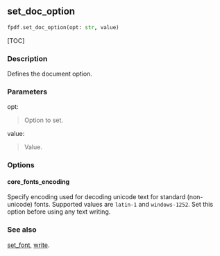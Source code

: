 ## set_doc_option ##

```python
fpdf.set_doc_option(opt: str, value)
```
[TOC]

### Description ###

Defines the document option.

### Parameters ###

opt:
> Option to set.

value:
> Value.

### Options ###

#### core_fonts_encoding ####

Specify encoding used for decoding unicode text for standard (non-unicode) 
fonts. Supported values are `latin-1` and `windows-1252`. Set this option 
before using any text writing.

### See also ###

[set_font](set_font.md), [write](write.md).

